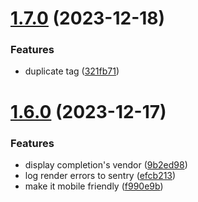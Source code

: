 # [1.7.0](https://github.com/eutiveumsonho/chiron/compare/v1.6.0...v1.7.0) (2023-12-18)


### Features

* duplicate tag ([321fb71](https://github.com/eutiveumsonho/chiron/commit/321fb7134c9d14596dd44023c636ac7bf7dfc661))

# [1.6.0](https://github.com/eutiveumsonho/chiron/compare/v1.5.0...v1.6.0) (2023-12-17)


### Features

* display completion's vendor ([9b2ed98](https://github.com/eutiveumsonho/chiron/commit/9b2ed98b788c1bcb09d9c9e4887a765a5f83149d))
* log render errors to sentry ([efcb213](https://github.com/eutiveumsonho/chiron/commit/efcb2138435e51d6f14ea9276a8ec4028d920976))
* make it mobile friendly ([f990e9b](https://github.com/eutiveumsonho/chiron/commit/f990e9b60feebb5d5926e7e5af912ea828fe2deb))
